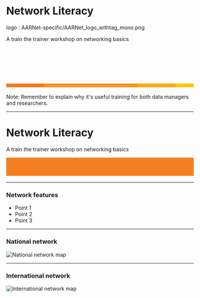 # Network Literacy
logo : AARNet-specific/AARNet_logo_withtag_mono.png

A train the trainer workshop on networking basics
<p>&nbsp;</p>
<p>&nbsp;</p>
<p>&nbsp;</p>


<img src="AARNet-specific/AARNet_OrangeBeam.png" align="bottom">

Note:
Remember to explain why it's useful training for both data managers and researchers. 

---
# Network Literacy

A train the trainer workshop on networking basics

![Single line](AARNet-specific/AARNet_single_line.png)

---

### Network features

- Point 1
- Point 2
- Point 3

---
### National network

![National network map](https://www.aarnet.edu.au/images/uploads/main/AARNet_International_Map_082017.png)

---
### International network

![International network map](https://www.aarnet.edu.au/images/uploads/main/AARNet_International_Map_082017.png)

